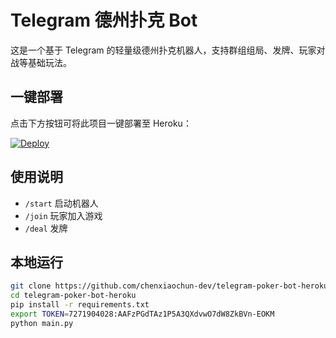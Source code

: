 # Telegram 德州扑克 Bot

这是一个基于 Telegram 的轻量级德州扑克机器人，支持群组组局、发牌、玩家对战等基础玩法。

## 一键部署

点击下方按钮可将此项目一键部署至 Heroku：

[![Deploy](https://www.herokucdn.com/deploy/button.svg)](https://heroku.com/deploy?template=https://github.com/chenxiaochun-dev/telegram-poker-bot-heroku)

## 使用说明

- `/start` 启动机器人
- `/join` 玩家加入游戏
- `/deal` 发牌

## 本地运行

```bash
git clone https://github.com/chenxiaochun-dev/telegram-poker-bot-heroku.git
cd telegram-poker-bot-heroku
pip install -r requirements.txt
export TOKEN=7271904028:AAFzPGdTAz1P5A3QXdvwO7dW8ZkBVn-EOKM
python main.py
```
